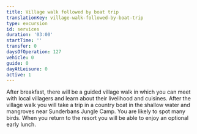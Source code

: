 ```yaml
---
title: Village walk followed by boat trip
translationKey: village-walk-followed-by-boat-trip
type: excursion
id: services
duration: '03:00'
startTime: ''
transfer: 0
daysOfOperation: 127
vehicle: 0
guide: 0
dayAtLeisure: 0
active: 1
---
```

After breakfast, there will be a guided village walk in which you can meet with local villagers and learn about their livelihood and cuisines. After the village walk you will take a trip in a country boat in the shallow water and mangroves near Sunderbans Jungle Camp. You are likely to spot many birds. When you return to the resort you will be able to enjoy an optional early lunch.